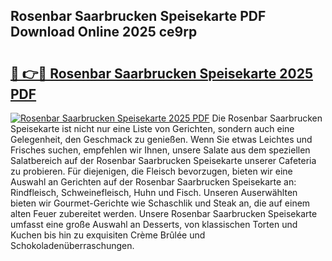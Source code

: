 ## Rosenbar Saarbrucken Speisekarte PDF Download Online 2025 ce9rp

# <h2><a href="http://gc6j612.nevu.top/?p=Rosenbar+Saarbrucken+Speisekarte">🔗 👉🔴 Rosenbar Saarbrucken Speisekarte 2025 PDF</a></h2>

[![Rosenbar Saarbrucken Speisekarte 2025 PDF](https://i.imgur.com/dBaPXMq.png)](http://gc6j612.nevu.top/?p=Rosenbar+Saarbrucken+Speisekarte)
Die Rosenbar Saarbrucken Speisekarte ist nicht nur eine Liste von Gerichten, sondern auch eine Gelegenheit, den Geschmack zu genießen. Wenn Sie etwas Leichtes und Frisches suchen, empfehlen wir Ihnen, unsere Salate aus dem speziellen Salatbereich auf der Rosenbar Saarbrucken Speisekarte unserer Cafeteria zu probieren. Für diejenigen, die Fleisch bevorzugen, bieten wir eine Auswahl an Gerichten auf der Rosenbar Saarbrucken Speisekarte an: Rindfleisch, Schweinefleisch, Huhn und Fisch. Unseren Auserwählten bieten wir Gourmet-Gerichte wie Schaschlik und Steak an, die auf einem alten Feuer zubereitet werden. Unsere Rosenbar Saarbrucken Speisekarte umfasst eine große Auswahl an Desserts, von klassischen Torten und Kuchen bis hin zu exquisiten Crème Brûlée und Schokoladenüberraschungen.
